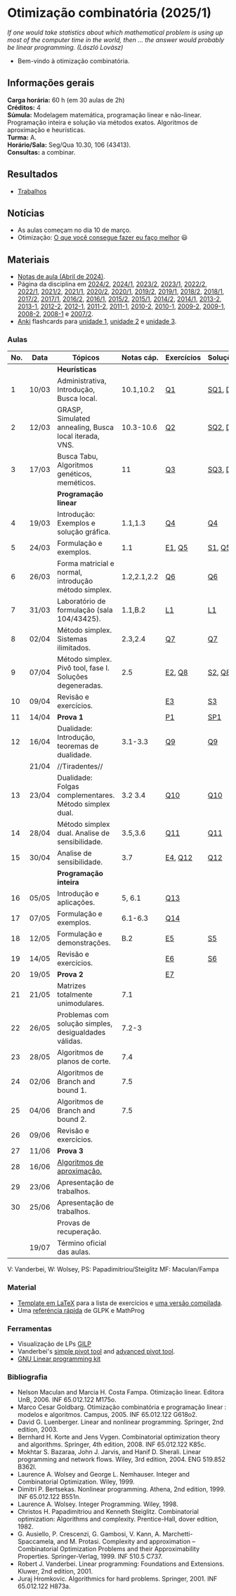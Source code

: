 # Otimização combinatória (2025/1)

*If one would take statistics about which mathematical problem is using up most of the computer time in the world, then ... the answer would probably be linear programming. (László Lovász)*

* Bem-vindo à otimização combinatória.

## Informações gerais

**Carga horária:** 60 h (em 30 aulas de 2h)\
**Créditos:** 4\
**Súmula:** Modelagem matemática, programação linear e não-linear. Programação inteira e solução via métodos exatos. Algoritmos de aproximação e heurísticas.\
**Turma:** A.\
**Horário/Sala:** Seg/Qua 10.30, 106 (43413).\
**Consultas:** a combinar.

## Resultados

* [Trabalhos](2025-1-Trabalhos)

## Notícias

* As aulas começam no dia 10 de março.
* Otimização: [O que você consegue fazer eu faço melhor](https://youtu.be/Dc38La-Xvog|tudo) 😃

## Materiais

* [Notas de aula (Abril de 2024)](assets/notas-e76bc7.pdf).
* Página da disciplina em [2024/2](2024-2), [2024/1](2024-1), [2023/2](2023-2), [2023/1](2023-1), [2022/2](2022-2), [2022/1](2022-1), [2021/2](2021-2), [2021/1](2021-1), [2020/2](2020-2), [2020/1](2020-1), [2019/2](2019-2), [2019/1](2019-1), [2018/2](2018-2), [2018/1](2018-1), [2017/2](2017-2), [2017/1](2017-1), [2016/2](2016-2), [2016/1](2016-1), [2015/2](2015-2), [2015/1](2015-1), [2014/2](2014-2), [2014/1](2014-1), [2013-2](2013-2), [2013-1](2013-1), [2012-2](2012-2), [2012-1](2012-1), [2011-2](2011-2), [2011-1](2011-1), [2010-2](2010-2), [2010-1](2010-1), [2009-2](2009-2), [2009-1](2009-1), [2008-2](2008-2), [2008-1](2008-1) e [2007/2](2007-2).
* [Anki](https://apps.ankiweb.net) flashcards para [unidade 1](<http://www.inf.ufrgs.br/~mrpritt/oc/Otimização combinatória_U1.apkg>), [unidade 2](<http://www.inf.ufrgs.br/~mrpritt/oc/Otimização combinatória_U2.apkg>) e [unidade 3](<http://www.inf.ufrgs.br/~mrpritt/oc/Otimização combinatória_U3.apkg>).

### Aulas

| No. | Data  | Tópicos                                       | Notas cáp. | Exercícios                     | Soluções                                                                                             | Leitura                                                                                                                             |
|-----|-------|-----------------------------------------------|------------|--------------------------------|------------------------------------------------------------------------------------------------------|---------------------------------------------------------------------------------------------------------------------------------------|
|     |       | **Heurísticas** |            |                                |                                                                                                      |                                                                                                                                       |
| 1   | 10/03 | Administrativa, Introdução, Busca local.      | 10.1,10.2  | [Q1](assets/qh0120251.pdf)            | [SQ1](assets/sqh0120251.pdf), [D1](https://nbviewer.org/url/github.com/mrpritt/otimizacao-combinatoria/blob/main/demos/D01-tsp-h1.ipynb) |                                                                                                                                       |
| 2   | 12/03 | GRASP, Simulated annealing, Busca local iterada, VNS. | 10.3-10.6 | [Q2](assets/qh0220251.pdf)            | [SQ2](assets/sqh0220251.pdf), [D2](https://nbviewer.org/url/github.com/mrpritt/otimizacao-combinatoria/blob/main/demos/D02-tsp-h2.ipynb) |                                                                                                                                       |
| 3   | 17/03 | Busca Tabu, Algoritmos genéticos, meméticos.  | 11         | [Q3](assets/qh0320251.pdf)            | [SQ3](assets/sqh0320251.pdf), [D3](https://nbviewer.org/url/github.com/mrpritt/otimizacao-combinatoria/blob/main/demos/D03-tsp-h3.ipynb) |                                                                                                                                       |
|     |       | **Programação linear** |            |                                |                                                                                                      |                                                                                                                                       |
| 4   | 19/03 | Introdução: Exemplos e solução gráfica.       | 1.1,1.3    | [Q4](assets/q0120251.pdf)             | [Q4](assets/sq0120251.pdf)                                                                                  | [V1](http://dx.doi.org/10.1007/978-1-4614-7630-6_1),MF1,2                                                                              |
| 5   | 24/03 | Formulação e exemplos.                        | 1.1        | [E1](assets/e0120251.pdf), [Q5](assets/q0220251.pdf) | [S1](assets/se0120251.pdf), [Q5](assets/sq0220251.pdf)                                                             | [V1](http://dx.doi.org/10.1007/978-1-4614-7630-6_1),MF2                                                                                |
| 6   | 26/03 | Forma matricial e normal, introdução método simplex. | 1.2,2.1,2.2 | [Q6](assets/q0320251.pdf)             | [Q6](assets/sq0320251.pdf)                                                                                  | [V2](http://dx.doi.org/10.1007/978-1-4614-7630-6_2), [V6](http://dx.doi.org/10.1007/978-1-4614-7630-6_6|V6),MF2,3                      |
| 7   | 31/03 | Laboratório de formulação (sala 104/43425).   | 1.1,B.2    | [L1](assets/l0220251.pdf)             | [L1](assets/sl0220251.pdf)                                                                                  |                                                                                                                                       |
| 8   | 02/04 | Método simplex. Sistemas ilimitados.          | 2.3,2.4    | [Q7](assets/q0420251.pdf)             | [Q7](assets/sq0420251.pdf)                                                                                  | [V2](http://dx.doi.org/10.1007/978-1-4614-7630-6_2),MF3.{1,2}                                                                           |
| 9   | 07/04 | Método simplex. Pivô tool, fase I. Soluções degeneradas. | 2.5 | [E2](assets/e0420251.pdf), [Q8](assets/q0520251.pdf) | [S2](assets/se0420251.pdf), [Q8](assets/sq0520251.pdf)                                                             | [V2](http://dx.doi.org/10.1007/978-1-4614-7630-6_2),MF3.3                                                                               |
| 10  | 09/04 | Revisão e exercícios.                         |            | [E3](assets/e0320251.pdf)             | [S3](assets/se0320251.pdf)                                                                                  | [V3](http://dx.doi.org/10.1007/978-1-4614-7630-6_3),MF3.6                                                                               |
| 11  | 14/04 | **Prova 1** |            | [P1](assets/p0120251.pdf)             | [SP1](assets/sp0120251.pdf)                                                                                 |                                                                                                                                       |
| 12  | 16/04 | Dualidade: Introdução, teoremas de dualidade. | 3.1-3.3    | [Q9](assets/q0620251.pdf)             | [Q9](assets/sq0620251.pdf)                                                                                  | [V5](http://dx.doi.org/10.1007/978-1-4614-7630-6_5),MF4                                                                                |
|     | 21/04 | //Tiradentes//                                |            |                                |                                                                                                      |                                                                                                                                       |
| 13  | 23/04 | Dualidade: Folgas complementares. Método simplex dual. | 3.2 3.4 | [Q10](assets/q0720251.pdf)            | [Q10](assets/sq0720251.pdf)                                                                                 |                                                                                                                                       |
| 14  | 28/04 | Método simplex dual. Analise de sensibilidade. | 3.5,3.6   | [Q11](assets/q0820251.pdf)            | [Q11](assets/sq0820251.pdf)                                                                                 | [V6](http://dx.doi.org/10.1007/978-1-4614-7630-6_6),V7.1                                                                               |
| 15  | 30/04 | Analise de sensibilidade.                     | 3.7        | [E4](assets/e0420251.pdf), [Q12](assets/q0920251.pdf) | [Q12](assets/sq0920251.pdf)                                                                                 | [V6](http://dx.doi.org/10.1007/978-1-4614-7630-6_6),V7.1                                                                               |
|     |       | **Programação inteira** |            |                                |                                                                                                      |                                                                                                                                       |
| 16  | 05/05 | Introdução e aplicações.                      | 5, 6.1     | [Q13](assets/q1020251.pdf)            |                                                                                                      | [V23](http://dx.doi.org/10.1007/978-1-4614-7630-6_23), [W1.{1-4}](https://onlinelibrary.wiley.com/doi/10.1002/9781119606475.ch1),PS13.1 |
| 17  | 07/05 | Formulação e exemplos.                        | 6.1-6.3    | [Q14](assets/q1120251.pdf)            |                                                                                                      | [W1.{5-7}](https://onlinelibrary.wiley.com/doi/10.1002/9781119606475.ch1),PS13.1                                                        |
| 18  | 12/05 | Formulação e demonstrações.                   | B.2        | [E5](assets/e0520251.pdf)             | [S5](assets/se0520251.pdf)                                                                                  |                                                                                                                                       |
| 19  | 14/05 | Revisão e exercícios.                         |            | [E6](assets/e0620251.pdf)             | [S6](assets/se0620251.pdf)                                                                                  |                                                                                                                                       |
| 20  | 19/05 | **Prova 2** |            | [E7](assets/e0720251.pdf)             |                                                                                                      |                                                                                                                                       |
| 21  | 21/05 | Matrizes totalmente unimodulares.             | 7.1        |                                |                                                                                                      | [W3.{1,2}](https://onlinelibrary.wiley.com/doi/10.1002/9781119606475.ch1),K5.4,PS13.2                                                |
| 22  | 26/05 | Problemas com solução simples, desigualdades válidas. | 7.2-3 |                                |                                                                                                      | [W3.{3,4}](https://onlinelibrary.wiley.com/doi/10.1002/9781119606475.ch1),PS13.2,W8.{1-4}                                            |
| 23  | 28/05 | Algoritmos de planos de corte.                | 7.4        |                                |                                                                                                      | [W8.{5,6}](https://onlinelibrary.wiley.com/doi/10.1002/9781119606475.ch8),PS14.1                                                     |
| 24  | 02/06 | Algoritmos de Branch and bound 1.             | 7.5        |                                |                                                                                                      | [W7](https://onlinelibrary.wiley.com/doi/10.1002/9781119606475.ch7),G5.2.3                                                               |
| 25  | 04/06 | Algoritmos de Branch and bound 2.             | 7.5        |                                |                                                                                                      | [W7](https://onlinelibrary.wiley.com/doi/10.1002/9781119606475.ch7),G5.2.3                                                               |
| 26  | 09/06 | Revisão e exercícios.                         |            |                                |                                                                                                      |                                                                                                                                       |
| 27  | 11/06 | **Prova 3** |            |                                |                                                                                                      |                                                                                                                                       |
| 28  | 16/06 | [Algoritmos de aproximação.](:inf05010:apr)   |            |                                |                                                                                                      |                                                                                                                                       |
| 29  | 23/06 | Apresentação de trabalhos.                   |            |                                |                                                                                                      |                                                                                                                                       |
| 30  | 25/06 | Apresentação de trabalhos.                   |            |                                |                                                                                                      |                                                                                                                                       |
|     |       | Provas de recuperação.                        |            |                                |                                                                                                      |                                                                                                                                       |
|     | 19/07 | Término oficial das aulas.                    |            |                                |                                                                                                      |                                                                                                                                       |

V: Vanderbei, W: Wolsey, PS: Papadimitriou/Steiglitz MF: Maculan/Fampa

### Material

* [Template em LaTeX](assets/r.tex) para a lista de exercícios e [uma versão compilada](assets/r.pdf).
* Uma [referéncia rápida](assets/GLPK-quickref.pdf) de GLPK e MathProg

### Ferramentas

* Visualização de LPs [GILP](https://gilp.henryrobbins.com/en/latest/examples/index.html)
* Vanderbei's [simple pivot tool](http://www.princeton.edu/~rvdb/JAVA/pivot/simple.html) and [advanced pivot tool](https://vanderbei.princeton.edu/JAVA/pivot/advanced.html).
* [GNU Linear programming kit](http://www.gnu.org/software/glpk)

### Bibliografia

* Nelson Maculan and Marcia H. Costa Fampa. Otimização linear. Editora UnB, 2006. INF 65.012.122 M175o.
* Marco Cesar Goldbarg. Otimização combinatória e programação linear : modelos e algoritmos. Campus, 2005. INF 65.012.122 G618o2.
* David G. Luenberger. Linear and nonlinear programming. Springer, 2nd edition, 2003.
* Bernhard H. Korte and Jens Vygen. Combinatorial optimization theory and algorithms. Springer, 4th edition, 2008. INF 65.012.122 K85c.
* Mokhtar S. Bazaraa, John J. Jarvis, and Hanif D. Sherali. Linear programming and network flows. Wiley, 3rd edition, 2004. ENG 519.852 B362l.
* Laurence A. Wolsey and George L. Nemhauser. Integer and Combinatorial Optimization. Wiley, 1999.
* Dimitri P. Bertsekas. Nonlinear programming. Athena, 2nd edition, 1999. INF 65.012.122 B551n.
* Laurence A. Wolsey. Integer Programming. Wiley, 1998.
* Christos H. Papadimitriou and Kenneth Steiglitz. Combinatorial optimization: Algorithms and complexity. Prentice-Hall, dover edition, 1982.
* G. Ausiello, P. Crescenzi, G. Gambosi, V. Kann, A. Marchetti-Spaccamela, and M. Protasi. Complexity and approximation – Combinatorial Optimization Problems and their Approximability Properties. Springer-Verlag, 1999. INF 510.5 C737.
* Robert J. Vanderbei. Linear programming: Foundations and Extensions. Kluwer, 2nd edition, 2001.
* Juraj Hromkovic. Algorithmics for hard problems. Springer, 2001. INF 65.012.122 H873a.
